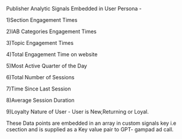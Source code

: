Publisher Analytic Signals Embedded in User Persona -

1)Section Engagement Times

2)IAB Categories Engagement Times

3)Topic Engagement Times

4)Total Engagement Time on website

5)Most Active Quarter of the Day

6)Total Number of Sessions

7)Time Since Last Session

8)Average Session Duration

9)Loyalty Nature of User - User is New,Returning or Loyal.


These Data points are embedded in an array in custom signals key i.e csection and is supplied as a Key value pair to GPT- gampad ad call.
